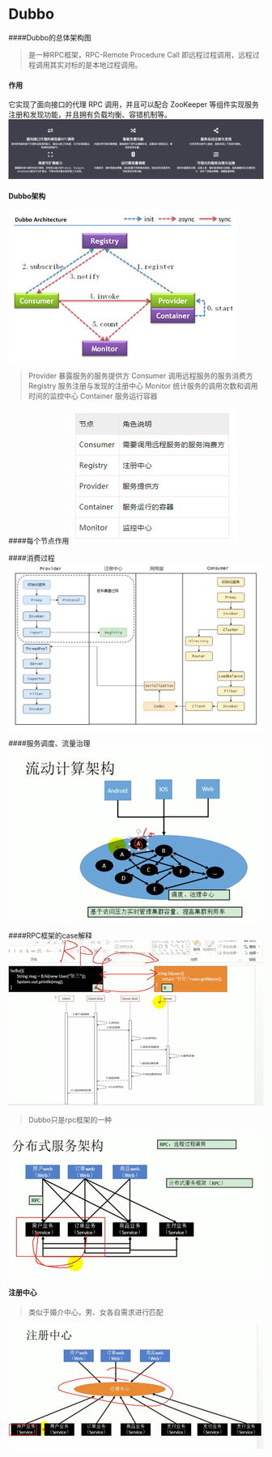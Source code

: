 # Dubbo
####Dubbo的总体架构图
> 是一种RPC框架，RPC-Remote Procedure Call 即远程过程调用，远程过程调用其实对标的是本地过程调用。 

#### 作用
它实现了面向接口的代理 RPC 调用，并且可以配合 ZooKeeper 等组件实现服务注册和发现功能，并且拥有负载均衡、容错机制等。
![img_6.png](img_6.png)

#### Dubbo架构
![img_7.png](img_7.png)
>Provider	暴露服务的服务提供方
Consumer	调用远程服务的服务消费方
Registry	服务注册与发现的注册中心
Monitor	统计服务的调用次数和调用时间的监控中心
Container	服务运行容器


####每个节点作用
![img_1.png](img_1.png)

####消费过程
![img_2.png](img_2.png)

####服务调度、流量治理
![img.png](img-3.png)

####RPC框架的case解释
![img_3.png](img_3.png)
> Dubbo只是rpc框架的一种

![img_4.png](img_4.png)
#### 注册中心
> 类似于婚介中心，男、女各自需求进行匹配

![img_5.png](img_5.png)


















